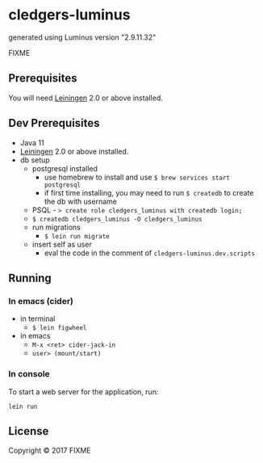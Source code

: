 # cledgers-luminus

generated using Luminus version "2.9.11.32"

FIXME

## Prerequisites

You will need [Leiningen][1] 2.0 or above installed.

[1]: https://github.com/technomancy/leiningen

## Dev Prerequisites

- Java 11
- [Leiningen][1] 2.0 or above installed.
- db setup
    - postgresql installed
        - use homebrew to install and use `$ brew services start postgresql`
        - if first time installing, you may need to run `$ createdb` to create the db with username
    - PSQL - `> create role cledgers_luminus with createdb login;`
    - `$ createdb cledgers_luminus -O cledgers_luminus`
    - run migrations
        - `$ lein run migrate`
    - insert self as user
        - eval the code in the comment of `cledgers-luminus.dev.scripts`

## Running

### In emacs (cider)

- in terminal
    - `$ lein figwheel`
- in emacs
    - `M-x <ret> cider-jack-in`
    - `user> (mount/start)`

### In console

To start a web server for the application, run:

    lein run

## License

Copyright © 2017 FIXME
